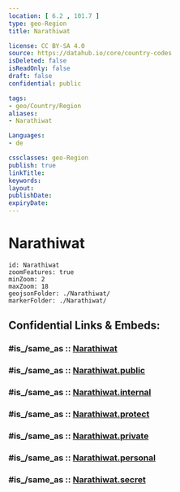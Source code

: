 ```yaml
---
location: [ 6.2 , 101.7 ] 
type: geo-Region
title: Narathiwat

license: CC BY-SA 4.0
source: https://datahub.io/core/country-codes
isDeleted: false
isReadOnly: false
draft: false
confidential: public

tags:
- geo/Country/Region
aliases:
- Narathiwat

Languages:
- de

cssclasses: geo-Region
publish: true
linkTitle: 
keywords: 
layout: 
publishDate: 
expiryDate: 
---
```


# Narathiwat

```leaflet
id: Narathiwat
zoomFeatures: true 
minZoom: 2 
maxZoom: 18
geojsonFolder: ./Narathiwat/
markerFolder: ./Narathiwat/
```


## Confidential Links & Embeds: 

### #is_/same_as :: [Narathiwat](/_Standards/Earth/Continent/Asia/Asia~South~East/Thailand/Provinces~Thailand/Narathiwat.md) 

### #is_/same_as :: [Narathiwat.public](/_public/Earth/Continent/Asia/Asia~South~East/Thailand/Provinces~Thailand/Narathiwat.public.md) 

### #is_/same_as :: [Narathiwat.internal](/_internal/Earth/Continent/Asia/Asia~South~East/Thailand/Provinces~Thailand/Narathiwat.internal.md) 

### #is_/same_as :: [Narathiwat.protect](/_protect/Earth/Continent/Asia/Asia~South~East/Thailand/Provinces~Thailand/Narathiwat.protect.md) 

### #is_/same_as :: [Narathiwat.private](/_private/Earth/Continent/Asia/Asia~South~East/Thailand/Provinces~Thailand/Narathiwat.private.md) 

### #is_/same_as :: [Narathiwat.personal](/_personal/Earth/Continent/Asia/Asia~South~East/Thailand/Provinces~Thailand/Narathiwat.personal.md) 

### #is_/same_as :: [Narathiwat.secret](/_secret/Earth/Continent/Asia/Asia~South~East/Thailand/Provinces~Thailand/Narathiwat.secret.md)

